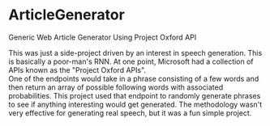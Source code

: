 # ArticleGenerator
Generic Web Article Generator Using Project Oxford API

This was just a side-project driven by an interest in speech generation.
This is basically a poor-man's RNN.  At one point, Microsoft had a collection of APIs known as the "Project Oxford APIs".  
One of the endpoints would take in a phrase consisting of a few words and then return an array of possible following words with associated probabilities.
This project used that endpoint to randomly generate phrases to see if anything interesting would get generated.  The methodology wasn't very effective for generating real speech, but it was a fun simple project.
